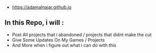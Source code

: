 - https://adamalnajar.github.io
## In this Repo, i will :
 - Post All projects that i abandoned / projects that didnt make the cut
 - Give Some Updates On My Games / Projects
 - And More when i figure out what i can do with this
